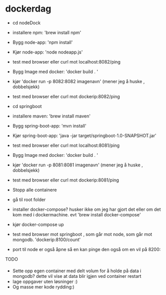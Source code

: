 # dockerdag

* cd nodeDock
* installere npm: 'brew install npm'
* Bygg node-app: 'npm install'
* Kjør node-app: 'node nodeapp.js'
* test med browser eller curl mot localhost:8082/ping
* Bygg Image med docker: 'docker build . '
* kjør 'docker run -p 8082:8082 imagenavn' (mener jeg å huske , dobbelsjekk)
* test med browser eller curl mot dockerip:8082/ping

* cd springboot
* installere maven: 'brew install maven'
* Bygg spring-boot-app: 'mvn install'
* Kjør spring-boot-app: 'java -jar target/springboot-1.0-SNAPSHOT.jar'
* test med browser eller curl mot localhost:8081/ping
* Bygg Image med docker: 'docker build . '
* kjør 'docker run -p 8081:8081 imagenavn' (mener jeg å huske , dobbelsjekk)
* test med browser eller curl mot dockerip:8081/ping


* Stopp alle containere

* gå til root folder
* installer docker-compose? husker ikke om jeg har gjort det eller om det kom med i dockermachine. evt 'brew install docker-compose'
* kjør docker-compose up
* test med browser mot springboot , som går mot node, som går mot mongodb. 'dockerip:8100/count'
* port til node er også åpne så en kan pinge den også om en vil på 8200:

TODO
####

* Sette opp egen container med delt volum for å holde på data i mongodb? dette vil vise at data blir igjen ved container restart
* lage oppgaver uten løsninger :)
* Og masse mer kode rydding:)





